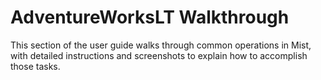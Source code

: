 # AdventureWorksLT Walkthrough

This section of the user guide walks through common operations in Mist, with detailed instructions and screenshots to explain how to accomplish those tasks.
